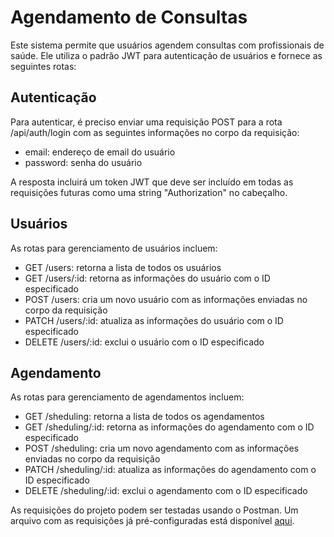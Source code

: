<h1>Agendamento de Consultas</h1>
<p>Este sistema permite que usuários agendem consultas com profissionais de saúde. Ele utiliza o padrão JWT para autenticação de usuários e fornece as seguintes rotas:</p>

<h2>Autenticação</h2>
<p>Para autenticar, é preciso enviar uma requisição POST para a rota /api/auth/login com as seguintes informações no corpo da requisição:</p>
<ul>
  <li>email: endereço de email do usuário</li>
  <li>password: senha do usuário</li>
</ul>
<p>A resposta incluirá um token JWT que deve ser incluído em todas as requisições futuras como uma string "Authorization" no cabeçalho.</p>

<h2>Usuários</h2>
<p>As rotas para gerenciamento de usuários incluem:</p>
<ul>
  <li>GET /users: retorna a lista de todos os usuários</li>
  <li>GET /users/:id: retorna as informações do usuário com o ID especificado</li>
  <li>POST /users: cria um novo usuário com as informações enviadas no corpo da requisição</li>
  <li>PATCH /users/:id: atualiza as informações do usuário com o ID especificado</li>
  <li>DELETE /users/:id: exclui o usuário com o ID especificado</li>
</ul>

<h2>Agendamento</h2>
<p>As rotas para gerenciamento de agendamentos incluem:</p>
<ul>
  <li>GET /sheduling: retorna a lista de todos os agendamentos</li>
  <li>GET /sheduling/:id: retorna as informações do agendamento com o ID especificado</li>
  <li>POST /sheduling: cria um novo agendamento com as informações enviadas no corpo da requisição</li>
  <li>PATCH /sheduling/:id: atualiza as informações do agendamento com o ID especificado</li>
  <li>DELETE /sheduling/:id: exclui o agendamento com o ID especificado</li>
</ul>

<p>As requisições do projeto podem ser testadas usando o Postman. Um arquivo com as requisições já pré-configuradas está disponível <a href="postman/">aqui</a>.</p>

